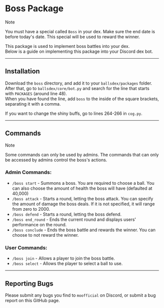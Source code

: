 # Boss Package

> [!NOTE]
> You must have a special called `Boss` in your dex. Make sure the end date is before today's date. This special will be used to reward the winner.

This package is used to implement boss battles into your dex. <br>Below is a guide on implementing this package into your Discord dex bot.

------------------

## Installation

Download the `boss` directory, and add it to your `ballsdex/packages` folder. <br>
After that, go to `ballsdex/core/bot.py` and search for the line that starts with `PACKAGES` (around line 48). <br>
When you have found the line, add `boss` to the inside of the square brackets, separating it with a comma.

If you want to change the shiny buffs, go to lines 264-266 in `cog.py`.

------------------

## Commands

> [!NOTE]
> Some commands can only be used by admins. The commands that can only be accessed by admins control the boss's actions.

### Admin Commands:
* `/boss start` - Summons a boss. You are required to choose a ball. You can also choose the amount of health the boss will have (defaulted at 40,000)
* `/boss attack` - Starts a round, letting the boss attack. You can specify the amount of damage the boss deals. If it is not specified, it will range from zero to 2000.
* `/boss defend` - Starts a round, letting the boss defend.
* `/boss end_round` - Ends the current round and displays users' performance on the round.
* `/boss conclude` - Ends the boss battle and rewards the winner. You can choose to not reward the winner.

### User Commands:
* `/boss join` - Allows a player to join the boss battle.
* `/boss select` - Allows the player to select a ball to use.

------------------

## Reporting Bugs

Please submit any bugs you find to `moofficial` on Discord, or submit a bug report on this GitHub page.
